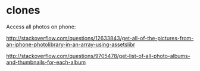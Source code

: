 clones
======

Access all photos on phone:

http://stackoverflow.com/questions/12633843/get-all-of-the-pictures-from-an-iphone-photolibrary-in-an-array-using-assetslibr

http://stackoverflow.com/questions/9705478/get-list-of-all-photo-albums-and-thumbnails-for-each-album



